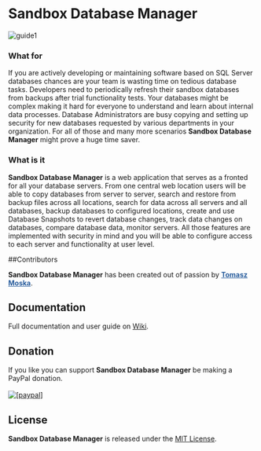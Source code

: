 # Sandbox Database Manager

![guide1](https://github.com/mutobo/SandboxDatabaseManager/blob/master/ImagesForWiki/Main.jpg)  

### What for

If you are actively developing or maintaining software based on SQL Server databases chances are your team is wasting time on tedious database tasks. Developers need to periodically refresh their sandbox databases from backups after trial functionality tests. Your databases might be complex making it hard for everyone to understand and learn about internal data processes. Database Administrators are busy copying and setting up security for new databases requested by various departments in your organization. For all of those and many more scenarios **Sandbox Database Manager** might prove a huge time saver.

### What is it

**Sandbox Database Manager** is a web application that serves as a fronted for all your database servers. From one central web location users will be able to copy databases from server to server, search and restore from backup files across all locations, search for data across all servers and all databases, backup databases to configured locations, create and use Database Snapshots to revert database changes, track data changes on databases, compare database data, monitor servers. All those features are implemented with security in mind and you will be able to configure access to each server and functionality at user level.

##Contributors

<strong>Sandbox Database Manager</strong> has been created out of passion by<span style="color: #2a5e9d;"> <strong><a style="color: #2a5e9d;" href="https://www.linkedin.com/in/tomasz-moska-32a4b15">Tomasz Moska</a></strong></span>.

## Documentation

Full documentation and user guide on [Wiki](https://github.com/mutobo/SandboxDatabaseManager/wiki).

## Donation

If you like you can support **Sandbox Database Manager** be making a PayPal donation.<br/><br/>
<a href="https://www.paypal.com/cgi-bin/webscr?cmd=_donations&business=SLJC2UZCT4DK4&lc=AL&item_name=Tomasz%20Moska&item_number=Sandbox%20Database%20Manager&currency_code=EUR&bn=PP%2dDonationsBF%3abtn_donate_LG%2egif%3aNonHosted"><img src="https://www.paypalobjects.com/en_US/i/btn/btn_donate_LG.gif" alt="[paypal]" /></a>

## License

**Sandbox Database Manager** is released under the [MIT License][opensource].

[opensource]: http://www.opensource.org/licenses/MIT
